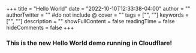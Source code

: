 +++
title = "Hello World"
date = "2022-10-10T12:33:38-04:00"
author = ""
authorTwitter = "" #do not include @
cover = ""
tags = ["", ""]
keywords = ["", ""]
description = ""
showFullContent = false
readingTime = false
hideComments = false
+++

### This is the new Hello World demo running in Cloudflare!
